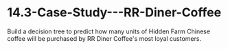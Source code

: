 # 14.3-Case-Study---RR-Diner-Coffee
Build a decision tree to predict how many units of Hidden Farm Chinese coffee will be purchased by RR Diner Coffee's most loyal customers.
